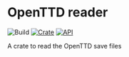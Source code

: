 # OpenTTD reader

![Build](https://github.com/fernandobatels/ropenttd/workflows/testing_changes/badge.svg)
[![Crate](https://img.shields.io/crates/v/ropenttd.svg)](https://crates.io/crates/ropenttd)
[![API](https://docs.rs/ropenttd/badge.svg)](https://docs.rs/ropenttd)

A crate to read the OpenTTD save files
